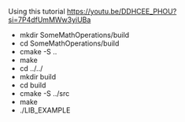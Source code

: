 Using this tutorial https://youtu.be/DDHCEE_PHOU?si=7P4dfUmMWw3yiUBa

- mkdir SomeMathOperations/build
- cd SomeMathOperations/build
- cmake -S ..
- make 
- cd ../../
- mkdir build
- cd build
- cmake -S ../src
- make
- ./LIB_EXAMPLE